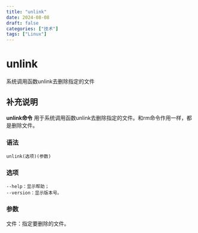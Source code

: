 ```yaml
---
title: "unlink"
date: 2024-08-08
draft: false
categories: ["技术"]
tags: ["Linux"]
---
```

unlink
===

系统调用函数unlink去删除指定的文件

## 补充说明

**unlink命令** 用于系统调用函数unlink去删除指定的文件。和rm命令作用一样，都是删除文件。

###  语法

```shell
unlink(选项)(参数)
```

###  选项

```shell
--help：显示帮助；
--version：显示版本号。
```

###  参数

文件：指定要删除的文件。


